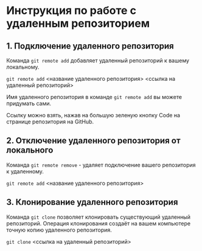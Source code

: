 # Инструкция по работе с удаленным репозиторием
## 1. Подключение удаленного репозитория
Команда `git remote add` добавляет удаленный репозиторий к вашему локальному. 

`git remote add` <название удаленного репозитория> <ссылка на удаленный репозиторий>
 
 Имя удаленного репозитория в команде `git remote add` вы можете придумать сами. 

 Ссылку можно взять, нажав на большую зеленую кнопку Code на странице репозитория на GitHub.
 ## 2. Отключение удаленного репозитория от локального
Команда `git remote remove` - удаляет подключение вашего репозитория к удаленному. 

`git remote add` <название удаленного репозитория> 
 ## 3. Клонирование удаленного репозитория
 Команда `git clone` позволяет клонировать существующий удаленный репозиторий. Операция клонирования создаёт на вашем компьютере точную копию удаленного репозитория.
 
 `git clone` <ссылка на удаленный репозиторий>
 